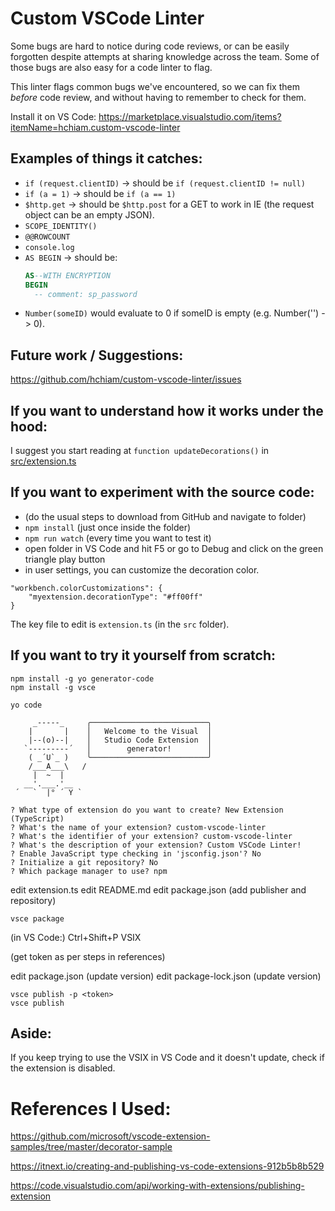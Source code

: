 # Custom VSCode Linter

Some bugs are hard to notice during code reviews, or can be easily forgotten despite attempts at sharing knowledge across the team. Some of those bugs are also easy for a code linter to flag.

This linter flags common bugs we've encountered, so we can fix them _before_ code review, and without having to remember to check for them.

Install it on VS Code: https://marketplace.visualstudio.com/items?itemName=hchiam.custom-vscode-linter

## Examples of things it catches:

- `if (request.clientID)` -> should be `if (request.clientID != null)`
- `if (a = 1)` -> should be `if (a == 1)`
- `$http.get` -> should be `$http.post` for a GET to work in IE (the request object can be an empty JSON).
- `SCOPE_IDENTITY()`
- `@@ROWCOUNT`
- `console.log`
- `AS BEGIN` -> should be:
    ```sql
    AS--WITH ENCRYPTION
    BEGIN
      -- comment: sp_password
    ```
- `Number(someID)` would evaluate to 0 if someID is empty (e.g. Number('') -> 0).

## Future work / Suggestions:

https://github.com/hchiam/custom-vscode-linter/issues

## If you want to understand how it works under the hood:

I suggest you start reading at `function updateDecorations()` in [src/extension.ts](https://github.com/hchiam/custom-vscode-linter/blob/master/src/extension.ts)

## If you want to experiment with the source code:

- (do the usual steps to download from GitHub and navigate to folder)
- `npm install` (just once inside the folder)
- `npm run watch` (every time you want to test it)
- open folder in VS Code and hit F5 or go to Debug and click on the green triangle play button
- in user settings, you can customize the decoration color.

```
"workbench.colorCustomizations": {
    "myextension.decorationType": "#ff00ff"
}
```

The key file to edit is `extension.ts` (in the `src` folder).

## If you want to try it yourself from scratch:

```
npm install -g yo generator-code
npm install -g vsce
```

```
yo code

     _-----_     ╭──────────────────────────╮
    |       |    │   Welcome to the Visual  │
    |--(o)--|    │   Studio Code Extension  │
   `---------´   │        generator!        │
    ( _´U`_ )    ╰──────────────────────────╯
    /___A___\   /
     |  ~  |
   __'.___.'__
 ´   `  |° ´ Y `

? What type of extension do you want to create? New Extension (TypeScript)
? What's the name of your extension? custom-vscode-linter
? What's the identifier of your extension? custom-vscode-linter
? What's the description of your extension? Custom VSCode Linter!
? Enable JavaScript type checking in 'jsconfig.json'? No
? Initialize a git repository? No
? Which package manager to use? npm
```

edit extension.ts
edit README.md
edit package.json (add publisher and repository)

```
vsce package

```

(in VS Code:)
Ctrl+Shift+P
VSIX

(get token as per steps in references)

edit package.json (update version)
edit package-lock.json (update version)

```
vsce publish -p <token>
vsce publish

```

## Aside:

If you keep trying to use the VSIX in VS Code and it doesn't update, check if the extension is disabled.

# References I Used:

https://github.com/microsoft/vscode-extension-samples/tree/master/decorator-sample

https://itnext.io/creating-and-publishing-vs-code-extensions-912b5b8b529

https://code.visualstudio.com/api/working-with-extensions/publishing-extension
